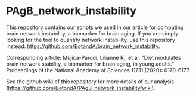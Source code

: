 # PAgB_network_instability
This repository contains our scripts we used in our article for computing brain network instability, a biomarker for brain aging. If you are simply looking for the tool to quantify network instability, use this repository instead: https://github.com/BotondA/brain_network_instability.

Corresponding article: Mujica-Parodi, Lilianne R., et al. "Diet modulates brain network stability, a biomarker for brain aging, in young adults." Proceedings of the National Academy of Sciences 117.11 (2020): 6170-6177.

See the github wiki of this repository for more details of our analysis (https://github.com/BotondA/PAgB_network_instability/wiki).

